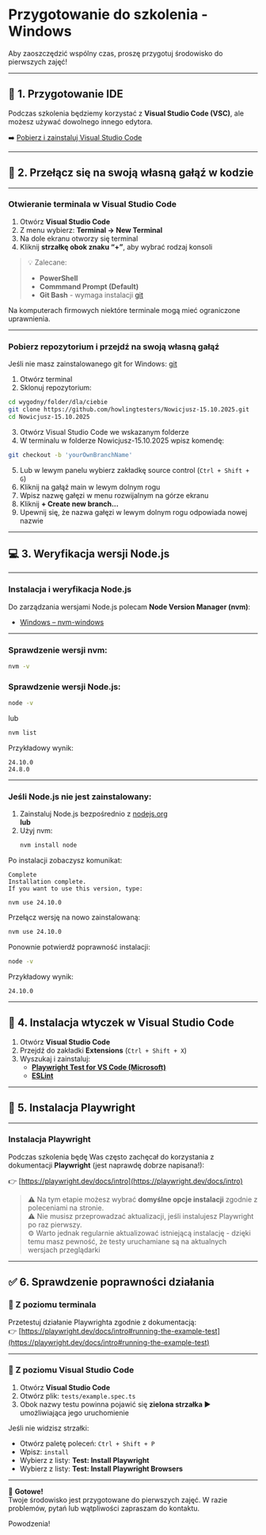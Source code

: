 # Przygotowanie do szkolenia - Windows

Aby zaoszczędzić wspólny czas, proszę przygotuj środowisko do pierwszych zajęć!  

---

## 🧰 1. Przygotowanie IDE

Podczas szkolenia będziemy korzystać z **Visual Studio Code (VSC)**, ale możesz używać dowolnego innego edytora.

➡️ [Pobierz i zainstaluj Visual Studio Code](https://code.visualstudio.com/)

---

## 🌿 2. Przełącz się na swoją własną gałąź w kodzie

---

### Otwieranie terminala w Visual Studio Code

1. Otwórz **Visual Studio Code**  
2. Z menu wybierz: **Terminal → New Terminal**  
3. Na dole ekranu otworzy się terminal  
4. Kliknij **strzałkę obok znaku “+”**, aby wybrać rodzaj konsoli  
> 💡 Zalecane:  
> - **PowerShell**
> - **Commmand Prompt (Default)**
> - **Git Bash** - wymaga instalacji [git](https://git-scm.com/downloads/win)

Na komputerach firmowych niektóre terminale mogą mieć ograniczone uprawnienia.

---

### Pobierz repozytorium i przejdź na swoją własną gałąź

Jeśli nie masz zainstalowanego git for Windows: [git](https://git-scm.com/downloads/win)

1. Otwórz terminal   
2. Sklonuj repozytorium:
```sh
cd wygodny/folder/dla/ciebie
git clone https://github.com/howlingtesters/Nowicjusz-15.10.2025.git
cd Nowicjusz-15.10.2025
```
3. Otwórz Visual Studio Code we wskazanym folderze 
4. W terminalu w folderze Nowicjusz-15.10.2025 wpisz komendę:
```sh
git checkout -b 'yourOwnBranchName'
```
5. Lub w lewym panelu wybierz zakładkę source control (`Ctrl + Shift + G`)
6. Kliknij na gałąź main w lewym dolnym rogu
7. Wpisz nazwę gałęzi w menu rozwijalnym na górze ekranu
8. Kliknij **+ Create new branch...**
9. Upewnij się, że nazwa gałęzi w lewym dolnym rogu odpowiada nowej nazwie

---

## 💻 3. Weryfikacja wersji Node.js

---

### Instalacja i weryfikacja Node.js

Do zarządzania wersjami Node.js polecam **Node Version Manager (nvm)**:

- [Windows – nvm-windows](https://github.com/coreybutler/nvm-windows)

---

### Sprawdzenie wersji nvm:
```sh
nvm -v
```

### Sprawdzenie wersji Node.js:
```sh
node -v
```
lub
```sh
nvm list
```

Przykładowy wynik:
```
24.10.0
24.8.0
```

---

### Jeśli Node.js nie jest zainstalowany:

1. Zainstaluj Node.js bezpośrednio z [nodejs.org](https://nodejs.org/en)  
   **lub**
2. Użyj nvm:
   ```sh
   nvm install node
   ```

Po instalacji zobaczysz komunikat:
```
Complete
Installation complete.
If you want to use this version, type:

nvm use 24.10.0
```

Przełącz wersję na nowo zainstalowaną:
```sh
nvm use 24.10.0
```

Ponownie potwierdź poprawność instalacji:
```sh
node -v
```

Przykładowy wynik:
```
24.10.0
```

---

## 🔌 4. Instalacja wtyczek w Visual Studio Code

1. Otwórz **Visual Studio Code**  
2. Przejdź do zakładki **Extensions** (`Ctrl + Shift + X`)  
3. Wyszukaj i zainstaluj:
   - [**Playwright Test for VS Code (Microsoft)**](https://marketplace.visualstudio.com/items?itemName=ms-playwright.playwright)
   - [**ESLint**](https://marketplace.visualstudio.com/items?itemName=dbaeumer.vscode-eslint)

---

## 🧪 5. Instalacja Playwright

---

### Instalacja Playwright

Podczas szkolenia będę Was często zachęcał do korzystania z dokumentacji **Playwright** (jest naprawdę dobrze napisana!):

👉 [https://playwright.dev/docs/intro](https://playwright.dev/docs/intro)

> ⚠️ Na tym etapie możesz wybrać **domyślne opcje instalacji** zgodnie z poleceniami na stronie.  
> ⚠️ Nie musisz przeprowadzać aktualizacji, jeśli instalujesz Playwright po raz pierwszy.  
> ⚙️ Warto jednak regularnie aktualizować istniejącą instalację - dzięki temu masz pewność, że testy uruchamiane są na aktualnych wersjach przeglądarki

---

## ✅ 6. Sprawdzenie poprawności działania

### 🔹 Z poziomu terminala

Przetestuj działanie Playwrighta zgodnie z dokumentacją:  
👉 [https://playwright.dev/docs/intro#running-the-example-test](https://playwright.dev/docs/intro#running-the-example-test)

---

### 🔹 Z poziomu Visual Studio Code

1. Otwórz **Visual Studio Code**  
2. Otwórz plik: `tests/example.spec.ts`  
3. Obok nazwy testu powinna pojawić się **zielona strzałka ▶️** umożliwiająca jego uruchomienie  

Jeśli nie widzisz strzałki:
- Otwórz paletę poleceń: `Ctrl + Shift + P`
- Wpisz: `install`
- Wybierz z listy: **Test: Install Playwright**
- Wybierz z listy: **Test: Install Playwright Browsers**

---

🎉 **Gotowe!**  
Twoje środowisko jest przygotowane do pierwszych zajęć.
W razie problemów, pytań lub wątpliwości zapraszam do kontaktu.

Powodzenia!

